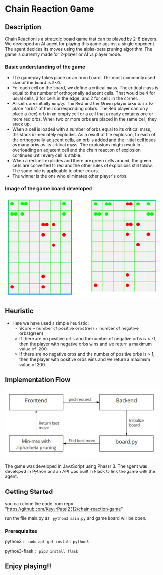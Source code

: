 # Chain Reaction Game

## Description

Chain Reaction is a strategic board game that can be played by 2-8 players. We developed an AI agent for playing this game against a single opponent. The agent decides its moves using the alpha-beta pruning algorithm. The game is currently made for 2-player or AI vs player mode.

### Basic understanding of the game

* The gameplay takes place on an m×n board. The most commonly used size of the board is 9×6.
* For each cell on the board, we define a critical mass. The critical mass is equal to the number of orthogonally adjacent cells. That would be 4 for usual cells, 3 for cells in the edge, and 2 for cells in the corner.
* All cells are initially empty. The Red and the Green player take turns to place "orbs" of their corresponding colors. The Red player can only place a (red) orb in an empty cell or a cell that already contains one or more red orbs. When two or more orbs are placed in the same cell, they stack up.
* When a cell is loaded with a number of orbs equal to its critical mass, the stack immediately explodes. As a result of the explosion, to each of the orthogonally adjacent cells, an orb is added and the initial cell loses as many orbs as its critical mass. The explosions might result in overloading an adjacent cell and the chain reaction of explosion continues until every cell is stable.
* When a red cell explodes and there are green cells around, the green cells are converted to red and the other rules of explosions still follow. The same rule is applicable to other colors.
* The winner is the one who eliminates other player's orbs.

### Image of the game board developed
![Screenshot](board_img.png)

## Heuristic 
* Here we have used a simple heuristic:
    * Score = number of positive orbs(red) + number of negative
orbs(green)
    * If there are no positive orbs and the number of negative orbs is
    < -1, then the player with negative orbs wins and we return a
    maximum value of -200.
    * If there are no negative orbs and the number of positive orbs is >
1, then the player with positive orbs wins and we return a maximum value of 200.

## Implementation Flow
![Screenshot](implementation_workflow.png)

The game was developed in JavaScript using Phaser 3. The agent was developed in Python and an API was built in Flask to link the game with the agent.

## Getting Started

you can clone the code from repo "https://github.com/KeyurPatel2312/chain-reaction-game"

run the file main.py as ``` python3 main.py``` and game board will be open.

### Prerequisites

python3 : ``` sudo apt-get install python3```
 
python3-flask : ``` pip3 install flask```

## **Enjoy playing**!!







